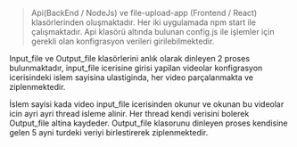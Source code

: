 > Api(BackEnd / NodeJs) ve file-upload-app (Frontend / React) klasörlerinden oluşmaktadır.
> Her iki uygulamada npm start ile çalışmaktadır.
> Api klasörü altında bulunan config.js ile işlemler için gerekli olan konfigrasyon verileri girilebilmektedir.


Input_file ve Output_file klasörlerini anlık olarak dinleyen 2 proses bulunmaktadır, input_file icerisine girisi yapilan videolar konfigrasyon icerisindeki islem sayisina ulastiginda, her video parçalanmakta ve ziplenmektedir.

İslem sayisi kada video input_file icerisinden okunur ve okunan bu videolar icin ayri ayri thread isleme alinir. Her thread kendi verisini bolerek Output_file altina kaydeder. Output_file klasorunu dinleyen proses kendisine gelen 5 ayni turdeki veriyi birlestirerek ziplenmektedir.